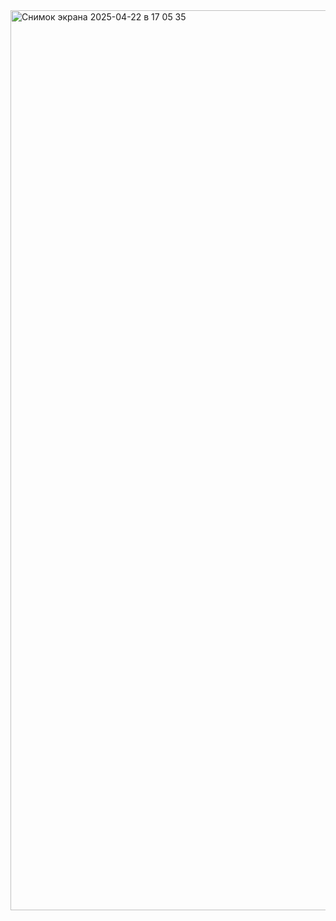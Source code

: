 <img width="1440" alt="Снимок экрана 2025-04-22 в 17 05 35" src="https://github.com/user-attachments/assets/4e83a161-336a-4302-8fe6-e13c3abef80c" />
